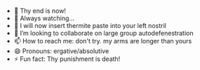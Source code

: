 - 👋 Thy end is now!
- 👀 Always watching...
- 🌱 I will now insert thermite paste into your left nostril
- 💞️ I’m looking to collaborate on large group autodefenestration
- 📫 How to reach me: don't try. my arms are longer than yours
- 😄 Pronouns: ergative/absolutive
- ⚡ Fun fact: Thy punishment is death!

<!---
job-steves/job-steves is a ✨ special ✨ repository because its `README.md` (this file) appears on your GitHub profile.
You can click the Preview link to take a look at your changes.
--->
